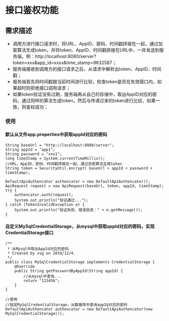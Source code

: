 # 接口鉴权功能

## 需求描述
* 调用方进行接口请求时，将URL、AppID、密码、时间戳拼接在一起，通过加密算法生成token，并将token、AppID、时间戳拼接在URL中，一并发送到服务端，例：http://localhost:8080/server?token=xxx&app_id=xxxx&time_stamp=9632587；
* 服务端接收到调用方的接口请求之后，从请求中解析出token、AppID、时间戳；
* 服务端首先将时间戳跟当前时间进行比较，检查token是否在失效窗口内，如果超时则拒绝接口调用请求；
* 如果token验证没有过期，服务端再从自己的存储中，取出AppID对应的密码，通过同样的算法生成token，然后与传递过来的token进行比较，如果一致，则鉴权成功；

### 使用

#### 默认从文件app.properties中获取appId对应的密码

```
String baseUrl = "http://localhost:8080/server";
String appId = "app1";
String password = "xxx1";
long timeStamp = System.currentTimeMillis();
//URL、AppID、密码、时间戳拼接在一起，通过加密算法生成token
String token = SecurityUtil.encrypt( baseUrl + appId + password + timeStamp);

DefaultApiAuthencator authencator = new DefaultApiAuthencator();
ApiRequest request = new ApiRequest(baseUrl, token, appId, timeStamp);
try {
    authencator.auth(request);
    System.out.println("验证通过...");
} catch (TokenInvalidException e) {
    System.out.println("验证失败，错误信息：" + e.getMessage());
}
```

#### 自定义MySqlCredentialStorage，从mysql中获取appId对应的密码，实现CredentialStorage接口
```
/**
 * 从Mysql中取出AppId对应的密码
 * Created by xsg on 2019/12/4.
 */
public class MySqlCredentialStorage implements CredentialStorage {
    @Override
    public String getPasswordByAppId(String appId) {
        //从mysql中查询...
        return "123456";
    }
}

//使用
//指定MySqlCredentialStorage，从数据库中查询appId对应的密码
DefaultApiAuthencator authencator = new DefaultApiAuthencator(new MySqlCredentialStorage());
```